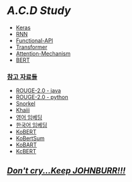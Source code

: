 # _A.C.D Study_

- <a href="https://github.com/leeeeeoy/A.C.D-study/blob/master/keras/README.md">Keras
- <a href="https://github.com/leeeeeoy/A.C.D-study/blob/master/RNN/README.md">RNN
- <a href="https://github.com/leeeeeoy/A.C.D-study/blob/master/keras/Functional-API/README.md">Functional-API
- <a href="https://github.com/leeeeeoy/A.C.D-study/blob/master/transformer/README.md">Transformer
- <a href="https://github.com/leeeeeoy/A.C.D-study/blob/master/attention%20mechanism/REAEME.md">Attention-Mechanism
- <a href="https://github.com/leeeeeoy/A.C.D-study/blob/master/bert/README.md">BERT

### 참고 자료들

- <a href = "https://github.com/kavgan/ROUGE-2.0">ROUGE-2.0 - java
- <a href = "https://github.com/pltrdy/rouge">ROUGE-2.0 - python
- <a href = "https://danbi-ncsoft.github.io/works/2020/10/19/snorkel-label.html">Snorkel
- <a href = "https://tech.kakao.com/2018/12/13/khaiii/">Khaiii
- <a href = "https://wikidocs.net/33793">영어 임베딩
- <a href = "https://github.com/ratsgo/embedding/releases">한국어 임베딩
- <a href = "https://github.com/uoneway/Text-Summarization-Repo">KoBERT
- <a href = "https://github.com/uoneway/KoBertSum">KoBertSum
- <a href = "https://github.com/SKT-AI/KoBART">KoBART
- <a href = "https://github.com/Beomi/KcBERT">KcBERT

## _Don't cry...Keep JOHNBURR!!!_
